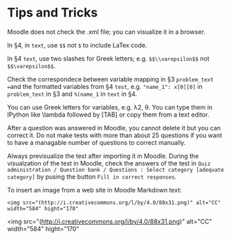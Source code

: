 # Tips and Tricks

Moodle does not check the .xml file; you can visualize it in a browser.

In §4, in `text`, use `$$` not `$` to include LaTex code.

In §4 `text`, use two slashes for Greek letters; e.g. `$$\\varepsilon$$` not `$$\varepsilon$$`.

Check the correspondece between variable mapping in  §3 `problem_text =`and  the formatted variables from §4 `test`, e.g. `"name_1": x[0][0]` in `problem_text` in §3 and `%(name_1` in `text` in §4.

You can use Greek letters for variables, e.g. λ2, θ. You can type them in IPython like \lambda followed by [TAB] or copy them from a text editor.

After a question was answered in Moodle, you cannot delete it but you can correct it. Do not make tests with more than about 25 questions if you want to have a managable number of questions to correct manually.

Always previsualize the test after importing it in Moodle. During the visualzation of the test in Moodle, check the answers of the test in  `Quiz administration / Question bank / Questions : Select category [adequate category]` by pusing the button `Fill in correct responses`. 

To insert an image from a web site in Moodle Markdown text:

`<img src="(http://i.creativecommons.org/l/by/4.0/88x31.png)"
alt="CC" width="584" hight="170"`

<img src="(http://i.creativecommons.org/l/by/4.0/88x31.png)"
alt="CC" width="584" hight="170"
